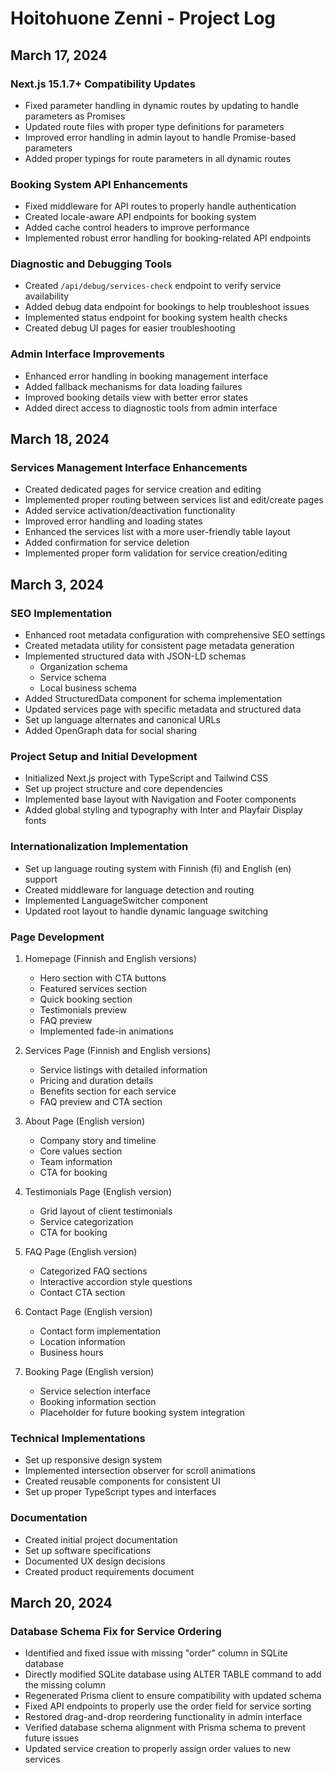 # Hoitohuone Zenni - Project Log

## March 17, 2024

### Next.js 15.1.7+ Compatibility Updates
- Fixed parameter handling in dynamic routes by updating to handle parameters as Promises
- Updated route files with proper type definitions for parameters
- Improved error handling in admin layout to handle Promise-based parameters
- Added proper typings for route parameters in all dynamic routes

### Booking System API Enhancements
- Fixed middleware for API routes to properly handle authentication
- Created locale-aware API endpoints for booking system
- Added cache control headers to improve performance
- Implemented robust error handling for booking-related API endpoints

### Diagnostic and Debugging Tools
- Created `/api/debug/services-check` endpoint to verify service availability
- Added debug data endpoint for bookings to help troubleshoot issues
- Implemented status endpoint for booking system health checks
- Created debug UI pages for easier troubleshooting

### Admin Interface Improvements
- Enhanced error handling in booking management interface
- Added fallback mechanisms for data loading failures
- Improved booking details view with better error states
- Added direct access to diagnostic tools from admin interface

## March 18, 2024

### Services Management Interface Enhancements
- Created dedicated pages for service creation and editing
- Implemented proper routing between services list and edit/create pages
- Added service activation/deactivation functionality
- Improved error handling and loading states
- Enhanced the services list with a more user-friendly table layout
- Added confirmation for service deletion
- Implemented proper form validation for service creation/editing

## March 3, 2024

### SEO Implementation
- Enhanced root metadata configuration with comprehensive SEO settings
- Created metadata utility for consistent page metadata generation
- Implemented structured data with JSON-LD schemas
  - Organization schema
  - Service schema
  - Local business schema
- Added StructuredData component for schema implementation
- Updated services page with specific metadata and structured data
- Set up language alternates and canonical URLs
- Added OpenGraph data for social sharing

### Project Setup and Initial Development
- Initialized Next.js project with TypeScript and Tailwind CSS
- Set up project structure and core dependencies
- Implemented base layout with Navigation and Footer components
- Added global styling and typography with Inter and Playfair Display fonts

### Internationalization Implementation
- Set up language routing system with Finnish (fi) and English (en) support
- Created middleware for language detection and routing
- Implemented LanguageSwitcher component
- Updated root layout to handle dynamic language switching

### Page Development
1. Homepage (Finnish and English versions)
   - Hero section with CTA buttons
   - Featured services section
   - Quick booking section
   - Testimonials preview
   - FAQ preview
   - Implemented fade-in animations

2. Services Page (Finnish and English versions)
   - Service listings with detailed information
   - Pricing and duration details
   - Benefits section for each service
   - FAQ preview and CTA section

3. About Page (English version)
   - Company story and timeline
   - Core values section
   - Team information
   - CTA for booking

4. Testimonials Page (English version)
   - Grid layout of client testimonials
   - Service categorization
   - CTA for booking

5. FAQ Page (English version)
   - Categorized FAQ sections
   - Interactive accordion style questions
   - Contact CTA section

6. Contact Page (English version)
   - Contact form implementation
   - Location information
   - Business hours

7. Booking Page (English version)
   - Service selection interface
   - Booking information section
   - Placeholder for future booking system integration

### Technical Implementations
- Set up responsive design system
- Implemented intersection observer for scroll animations
- Created reusable components for consistent UI
- Set up proper TypeScript types and interfaces

### Documentation
- Created initial project documentation
- Set up software specifications
- Documented UX design decisions
- Created product requirements document

## March 20, 2024

### Database Schema Fix for Service Ordering
- Identified and fixed issue with missing "order" column in SQLite database
- Directly modified SQLite database using ALTER TABLE command to add the missing column
- Regenerated Prisma client to ensure compatibility with updated schema
- Fixed API endpoints to properly use the order field for service sorting
- Restored drag-and-drop reordering functionality in admin interface
- Verified database schema alignment with Prisma schema to prevent future issues
- Updated service creation to properly assign order values to new services
